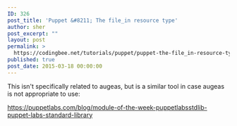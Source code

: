 ```yaml
---
ID: 326
post_title: 'Puppet &#8211; The file_in resource type'
author: sher
post_excerpt: ""
layout: post
permalink: >
  https://codingbee.net/tutorials/puppet/puppet-the-file_in-resource-type
published: true
post_date: 2015-03-18 00:00:00
---
```

This isn't specifically related to augeas, but is a similar tool in case augeas is not appropriate to use:

https://puppetlabs.com/blog/module-of-the-week-puppetlabsstdlib-puppet-labs-standard-library